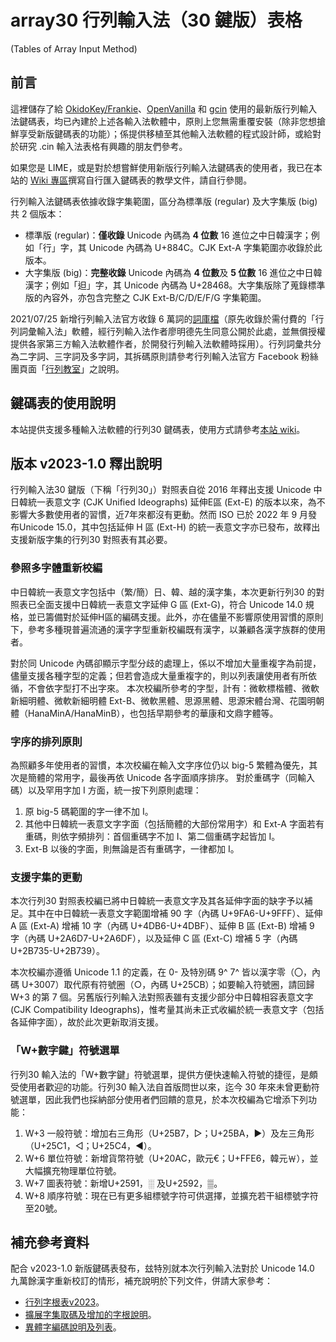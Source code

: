 # array30 行列輸入法（30 鍵版）表格
(Tables of Array Input Method)

## 前言
這裡儲存了給 [OkidoKey/Frankie](https://creativecrap.com/app/okidokey.html)、[OpenVanilla](https://openvanilla.org/) 和 [gcin](https://hyperrate.com/dir.php?eid=67) 使用的最新版行列輸入法鍵碼表，均已內建於上述各輸入法軟體中，原則上您無需重覆安裝（除非您想搶鮮享受新版鍵碼表的功能）；係提供移植至其他輸入法軟體的程式設計師，或給對於研究 .cin 輸入法表格有興趣的朋友們參考。

如果您是 LIME，或是對於想嘗鮮使用新版行列輸入法鍵碼表的使用者，我已在本站的 [Wiki 專區](https://github.com/gontera/array30/wiki)撰寫自行匯入鍵碼表的教學文件，請自行參閱。

行列輸入法鍵碼表依據收錄字集範圍，區分為標準版 (regular) 及大字集版 (big) 共 2 個版本：
* 標準版 (regular)：**僅收錄** Unicode 內碼為 **4 位數** 16 進位之中日韓漢字；例如「行」字，其 Unicode 內碼為 U+884C。CJK Ext-A 字集範圍亦收錄於此版本。
* 大字集版 (big)：**完整收錄** Unicode 內碼為 **4 位數**及 **5 位數** 16 進位之中日韓漢字；例如「𨑨」字，其 Unicode 內碼為 U+28468。大字集版除了蒐錄標準版的內容外，亦包含完整之 CJK Ext-B/C/D/E/F/G 字集範圍。

2021/07/25 新增行列輸入法官方收錄 6 萬詞的[詞庫檔](https://github.com/gontera/array30/blob/master/array30-phrase-20210725.txt)（原先收錄於需付費的「行列詞彙輸入法」軟體，經行列輸入法作者廖明德先生同意公開於此處，並無償授權提供各家第三方輸入法軟體作者，於開發行列輸入法軟體時採用）。行列詞彙共分為二字詞、三字詞及多字詞，其拆碼原則請參考行列輸入法官方 Facebook 粉絲團頁面「[行列教室](https://www.facebook.com/notes/335303977574152/)」之說明。

## 鍵碼表的使用說明
本站提供支援多種輸入法軟體的行列30 鍵碼表，使用方式請參考[本站 wiki](https://github.com/gontera/array30/wiki)。

## 版本 v2023-1.0 釋出說明
行列輸入法30 鍵版（下稱「行列30」）對照表自從 2016 年釋出支援 Unicode 中日韓統一表意文字 (CJK Unified Ideographs) 延伸E區 (Ext-E) 的版本以來，為不影響大多數使用者的習慣，近7年來都沒有更動。然而 ISO 已於 2022 年 9 月發布Unicode 15.0，其中包括延伸 H 區 (Ext-H) 的統一表意文字亦已發布，故釋出支援新版字集的行列30 對照表有其必要。

### 參照多字體重新校編
中日韓統一表意文字包括中（繁/簡）日、韓、越的漢字集，本次更新行列30 的對照表已全面支援中日韓統一表意文字延伸 G 區 (Ext-G)，符合 Unicode 14.0 規格，並已籌備對於延伸H區的編碼支援。此外，亦在儘量不影響原使用習慣的原則下，參考多種現普遍流通的漢字字型重新校編既有漢字，以兼顧各漢字族群的使用者。

對於同 Unicode 內碼卻顯示字型分歧的處理上，係以不增加大量重複字為前提，儘量支援各種字型的定義；但若會造成大量重複字的，則以列表讓使用者有所依循，不會依字型打不出字來。
本次校編所參考的字型，計有：微軟標楷體、微軟新細明體、微軟新細明體 Ext-B、微軟黑體、思源黑體、思源宋體台灣、花園明朝體（HanaMinA/HanaMinB），也包括早期參考的華康和文鼎字體等。

### 字序的排列原則
為照顧多年使用者的習慣，本次校編在輸入文字序位仍以 big-5 繁體為優先，其次是簡體的常用字，最後再依 Unicode 各字面順序排序。
對於重碼字（同輸入碼）以及罕用字加 I 方面，統一按下列原則處理：
1. 原 big-5 碼範圍的字一律不加 I。
2. 其他中日韓統一表意文字字面（包括簡體的大部份常用字）和 Ext-A 字面若有重碼，則依字頻排列：首個重碼字不加 I、第二個重碼字起皆加 I。
3. Ext-B 以後的字面，則無論是否有重碼字，一律都加 I。

### 支援字集的更動
本次行列30 對照表校編已將中日韓統一表意文字及其各延伸字面的缺字予以補足。其中在中日韓統一表意文字範圍增補 90 字（內碼 U+9FA6-U+9FFF）、延伸 A 區 (Ext-A) 增補 10 字（內碼 U+4DB6-U+4DBF）、延伸 B 區 (Ext-B) 增補 9 字（內碼 U+2A6D7-U+2A6DF），以及延伸 C 區 (Ext-C) 增補 5 字（內碼 U+2B735-U+2B739）。

本次校編亦遵循 Unicode 1.1 的定義，在 0- 及特別碼 9^ 7^ 皆以漢字零（〇，內碼 U+3007）取代原有符號圈（○，內碼 U+25CB）；如要輸入符號圈，請回歸 W+3 的第 7 個。另舊版行列輸入法對照表雖有支援少部分中日韓相容表意文字 (CJK Compatibility Ideographs)，惟考量其尚未正式收編於統一表意文字（包括各延伸字面），故於此次更新取消支援。

### 「W+數字鍵」符號選單
行列30 輸入法的「W+數字鍵」符號選單，提供方便快速輸入符號的捷徑，是頗受使用者歡迎的功能。行列30 輸入法自首版問世以來，迄今 30 年來未曾更動符號選單，因此我們也採納部分使用者們回饋的意見，於本次校編為它增添下列功能：
1. W+3 一般符號：增加右三角形（U+25B7，▷；U+25BA，►）及左三角形（U+25C1，◁；U+25C4，◄）。
2. W+6 單位符號：新增貨幣符號（U+20AC，歐元€；U+FFE6，韓元￦），並大幅擴充物理單位符號。
3. W+7 圖表符號：新增U+2591，░ 及U+2592，▒。
4. W+8 順序符號：現在已有更多組標號字符可供選擇，並擴充若干組標號字符至20號。

## 補充參考資料
配合 v2023-1.0 新版鍵碼表發布，玆特別就本次行列輸入法對於 Unicode 14.0 九萬餘漢字重新校訂的情形，補充說明於下列文件，併請大家參考：
* [行列字根表v2023](https://github.com/gontera/array30/blob/master/%E8%A1%8C%E5%88%97%E5%AD%97%E6%A0%B9%E8%A1%A8v2023.jpg)。
* [擴展字集取碼及增加的字根說明](https://github.com/gontera/array30/blob/master/%E8%A1%8C%E5%88%97%E6%93%B4%E5%B1%95%E5%AD%97%E9%9B%86%E5%8F%96%E7%A2%BC%E5%8F%8A%E5%A2%9E%E5%8A%A0%E7%9A%84%E5%AD%97%E6%A0%B9%E8%AA%AA%E6%98%8E.pdf)。
* [異體字編碼說明及列表](https://github.com/gontera/array30/blob/master/%E8%A1%8C%E5%88%97%E8%BC%B8%E5%85%A5%E6%B3%95%E7%95%B0%E9%AB%94%E5%AD%97%E7%B7%A8%E7%A2%BC%E8%AA%AA%E6%98%8E%E5%8F%8A%E5%88%97%E8%A1%A8.pdf)。
